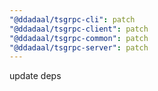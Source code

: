 ```yaml
---
"@ddadaal/tsgrpc-cli": patch
"@ddadaal/tsgrpc-client": patch
"@ddadaal/tsgrpc-common": patch
"@ddadaal/tsgrpc-server": patch
---
```


update deps

